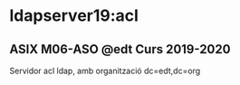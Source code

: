 # ldapserver19:acl
## ASIX M06-ASO @edt Curs 2019-2020

Servidor acl ldap, amb organització dc=edt,dc=org




